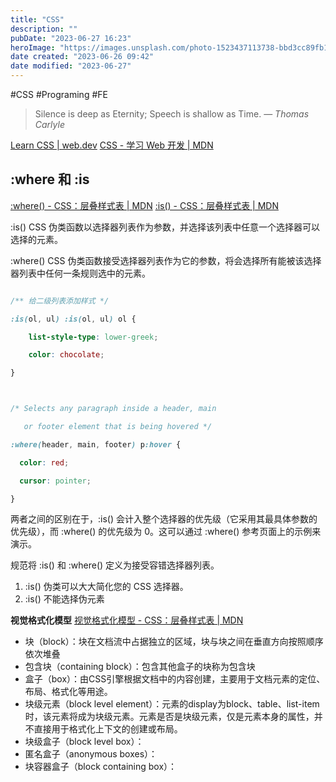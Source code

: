 ```yaml
---
title: "CSS"
description: ""
pubDate: "2023-06-27 16:23"
heroImage: "https://images.unsplash.com/photo-1523437113738-bbd3cc89fb19?ixlib=rb-4.0.3&ixid=M3wxMjA3fDB8MHxwaG90by1wYWdlfHx8fGVufDB8fHx8fA%3D%3D&auto=format&fit=crop&w=640&q=80"
date created: "2023-06-26 09:42"
date modified: "2023-06-27"
---
```


#CSS #Programing #FE

> Silence is deep as Eternity; Speech is shallow as Time.
> — <cite>Thomas Carlyle</cite>



[Learn CSS | web.dev](https://web.dev/learn/css/)
[CSS - 学习 Web 开发 | MDN](https://developer.mozilla.org/zh-CN/docs/Learn/CSS)

## **:where 和 :is**
[:where() - CSS：层叠样式表 | MDN](https://developer.mozilla.org/zh-CN/docs/Web/CSS/:where)
[:is() - CSS：层叠样式表 | MDN](https://developer.mozilla.org/zh-CN/docs/Web/CSS/:is)

:is() CSS 伪类函数以选择器列表作为参数，并选择该列表中任意一个选择器可以选择的元素。

:where() CSS 伪类函数接受选择器列表作为它的参数，将会选择所有能被该选择器列表中任何一条规则选中的元素。

```css

/** 给二级列表添加样式 */

:is(ol, ul) :is(ol, ul) ol {

    list-style-type: lower-greek;

    color: chocolate;

}



/* Selects any paragraph inside a header, main

   or footer element that is being hovered */

:where(header, main, footer) p:hover {

  color: red;

  cursor: pointer;

}

```

两者之间的区别在于，:is() 会计入整个选择器的优先级（它采用其最具体参数的优先级），而 :where() 的优先级为 0。这可以通过 :where() 参考页面上的示例来演示。

规范将 :is() 和 :where() 定义为接受容错选择器列表。
1. :is() 伪类可以大大简化您的 CSS 选择器。
2. :is() 不能选择伪元素


**视觉格式化模型**
[视觉格式化模型 - CSS：层叠样式表 | MDN](https://developer.mozilla.org/zh-CN/docs/Web/CSS/Visual_formatting_model)

- 块（block）：块在文档流中占据独立的区域，块与块之间在垂直方向按照顺序依次堆叠
- 包含块（containing block）：包含其他盒子的块称为包含块
- 盒子（box）：由CSS引擎根据文档中的内容创建，主要用于文档元素的定位、布局、格式化等用途。
- 块级元素（block level element）：元素的display为block、table、list-item时，该元素将成为块级元素。元素是否是块级元素，仅是元素本身的属性，并不直接用于格式化上下文的创建或布局。
- 块级盒子（block level box）：
- 匿名盒子（anonymous boxes）：
- 块容器盒子（block containing box）：



